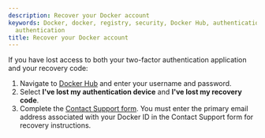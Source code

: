 ```yaml
---
description: Recover your Docker account
keywords: Docker, docker, registry, security, Docker Hub, authentication, two-factor
  authentication
title: Recover your Docker account
---
```


If you have lost access to both your two-factor authentication application and your recovery code:

1. Navigate to [Docker Hub](https://hub.docker.com) and enter your username and password.
2. Select **I've lost my authentication device** and **I've lost my recovery code**.
3. Complete the [Contact Support form](https://hub.docker.com/support/contact/?category=2fa-lockout). 
    You must enter the primary email address associated with your Docker ID in the Contact Support form for recovery instructions.